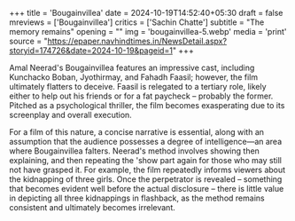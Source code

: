 +++
title = 'Bougainvillea'
date = 2024-10-19T14:52:40+05:30
draft = false
mreviews = ['Bougainvillea']
critics = ['Sachin Chatte']
subtitle = "The memory remains"
opening = ""
img = 'bougainvillea-5.webp'
media = 'print'
source = "https://epaper.navhindtimes.in/NewsDetail.aspx?storyid=174726&date=2024-10-19&pageid=1"
+++

Amal Neerad's Bougainvillea features an impressive cast, including Kunchacko Boban, Jyothirmay, and Fahadh Faasil; however, the film ultimately flatters to deceive. Faasil is relegated to a tertiary role, likely either to help out his friends or for a fat paycheck &ndash; probably the former. Pitched as a psychological thriller, the film becomes exasperating due to its screenplay and overall execution.

For a film of this nature, a concise narrative is essential, along with an assumption that the audience possesses a degree of intelligence—an area where Bougainvillea falters. Neerad's method involves showing then explaining, and then repeating the 'show part again for those who may still not have grasped it. For example, the film repeatedly informs viewers about the kidnapping of three girls. Once the perpetrator is revealed &ndash; something that becomes evident well before the actual disclosure &ndash; there is little value in depicting all three kidnappings in flashback, as the method remains consistent and ultimately becomes irrelevant.
